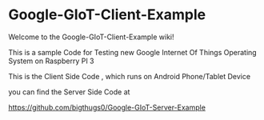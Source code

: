 # Google-GIoT-Client-Example

Welcome to the Google-GIoT-Client-Example wiki!

This is a sample Code for Testing new Google Internet Of Things Operating System on Raspberry PI 3

This is the Client Side Code , which runs on Android Phone/Tablet Device

you can find the Server Side Code at

https://github.com/bigthugs0/Google-GIoT-Server-Example

